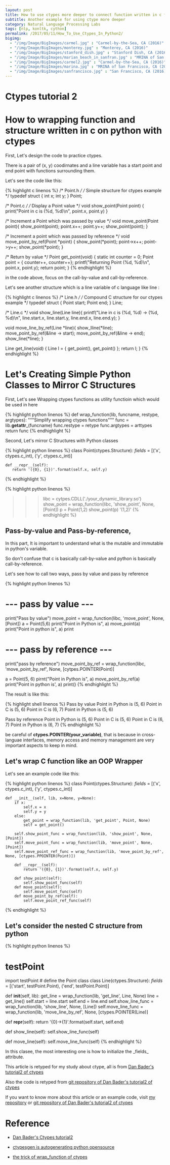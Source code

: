 ```yaml
---
layout: post
title: How to use ctypes more deeper to connect function written in c from python
subtitle: Another example for using ctype more deeper
category: Natural Language Processing Labs
tags: [nlp, konltk, cython]
permalink: /2017/05/11/How_To_Use_Ctypes_In_Python2/
bigimg: 
  - "/img/Image/BigImages/carmel.jpg" : "Carmel-by-the-Sea, CA (2016)"
  - "/img/Image/BigImages/monterey.jpg" : "Monterey, CA (2016)"
  - "/img/Image/BigImages/stanford_dish.jpg" : "Stanford Dish, CA (2016)"
  - "/img/Image/BigImages/marian_beach_in_sanfran.jpg" : "MRINA of San Francisco, CA (2016)"
  - "/img/Image/BigImages/carmel2.jpg" : "Carmel-by-the-Sea, CA (2016)"
  - "/img/Image/BigImages/marina.jpg" : "MRINA of San Francisco, CA (2016)"
  - "/img/Image/BigImages/sanfrancisco.jpg" : "San Francisco, CA (2016)"
---
```


# Ctypes tutorial 2

# How to wrapping function and structure written in c on python with ctypes 

First, Let's design the code to practice ctypes.

There is a pair of (x, y) coodirnates and a line variable has a start point and end point with functions surrounding them.

Let's see the code like this:

{% highlight c linenos %}
/* Point.h */
/* Simple structure for ctypes example */
typedef struct {
   int x; 
   int y;
} Point;

/* Point.c */
/* Display a Point value */
void show_point(Point point) {
   print("Point in c is (%d, %d)\n", point.x, point.y)
}

/* Increment a Point which was passed by value */
void move_point(Point point){
   show_point(point);
   point.x++;
   point.y++;
   show_point(point);
}

/* Increment a point which was passed by reference */
void move_point_by_ref(Point *point) {
    show_point(*point);
    point->x++;
    point->y++;
    show_point(*point);
}

/* Return by value */
Point get_point(void) {
   static int counter = 0;
   Point point = { counter++, counter++};
   printf("Returning Point (%d, %d)\n", point.x, point.y);
   return point;
}
{% endhighlight %}

in the code above, focus on the call-by-value and call-by-reference.

Let's see another structure which is a line variable of c language like line :

{% highlight c linenos %}
/* Line.h */
/* Compound C structure for our ctypes example */
typedef struct {
  Point start;
  Point end;
} Line;

/* Line.c */
void show_line(Line line){
    printf("Line in c is (%d, %d) -> (%d, %d)\n",
           line.start.x, line.start.y, 
           line.end.x, line.end.y);
}

void move_line_by_ref(Line *line){
   show_lline(*line);
   move_point_by_ref(&line -> start);
   move_point_by_ref(&line -> end);
   show_line(*line);
}

Line get_line(void) {
   Line l = { get_point(), get_point() };
   return l;
}
{% endhighlight %}

# Let's Creating Simple Python Classes to Mirror C Structures

First, Let's see Wrapping ctypes functions as utility functioin which would be used in here

{% highlight python linenos %}
def wrap_function(lib, funcname, restype, argtypes):
    """Simplify wrapping ctypes functions"""
    func = lib.__getattr___(funcname)
    func.restype = retype
    func.argtypes = arttypes
    return func
{% endhighlight %}

Second, Let's mirror C Structures with Python classes

{% highlight python linenos %}
class Point(ctypes.Structure):
    _fields_ = [('x', ctypes.c_int), ('y', ctypes.c_int)]
    
    def __repr__(self):
       return '({0}, {1})'.format(self.x, self.y)
{% endhighlight %}

{% highlight python linenos %}
>>> libc = cytpes.CDLL('./your_dynamic_library.so')
>>> show_point = wrap_function(libc, 'show_point', None, [Point])
>>> p = Point(1,2)
>>> show_point(p)
'(1,2)'
{% endhighlight %}

## Pass-by-value and Pass-by-reference, 

In this part, It is important to understand what is the mutable and immutable in python's variable. 

So don't confuse that c is basically call-by-value and python is basically call-by-reference.

Let's see how to call two ways, pass by value and pass by reference

{% highlight python linenos %}
# --- pass by value ---
print("Pass by value")
move_point = wrap_function(libc, 'move_point', None, [Point])
a = Point(5,6)
print("Point in Python is", a)
move_point(a)
print("Point in python is", a)
print

# --- pass by reference ---
print("pass by reference")
move_point_by_ref = wrap_function(libc, 'move_point_by_ref', None, [cytpes.POINTER(Point)]

a = Point(5, 6)
pirnt("Point in Python is", a)
move_point_by_ref(a)
print("Point in python is', a)
print()
{% endhighlight %}

The result is like this:

{% highlight shell linenos %}
Pass by value
Point in Python is (5, 6)
Point in C is (5, 6)
Point in C is (6, 7)
Point in Python is (5, 6)

Pass by reference
Point in Python is (5, 6)
Point in C is (5, 6)
Point in C is (6, 7)
Point in Python is (6, 7)
{% endhighlight %}

be careful of **ctypes.POINTER(your_variable)**, that is because in cross-languae interfaces, memory access and memory management are very important aspects  to keep in mind.


##  Let's wrap C function like an OOP Wrapper

Let's see an example code like this:

{% highlight python linenos %}
class Point(ctypes.Structure):
    _fields_ = [('x', ctypes.c_int), ('y', ctypes.c_int)]
    
    def __init__(self, lib, x=None, y=None):
        if x:
            self.x = x
            self.y = y
        else:
            get_point = wrap_function(lib, 'get_point', Point, None)
            self = get_point()
            
        self.show_point_func = wrap_function(lib, 'show_point', None, [Point])
        self.move_point_func = wrap_function(lib, 'move_point', None, [Point])
        self.move_point_ref_func = wrap_function(lib, 'move_point_by_ref', None, [ctypes.PPOINTER(Point)])
        
        def __repr__(self): 
            return '({0}, {1})'.format(self.x, self.y)
        
        def show_point(self):
            self.show_point_func(self)
        def move_point(self):
            self.move_point_func(self)
        def move_point_by_ref(self):
            self.move_point_ref_func(self)
{% endhighlight %}

## Let's consider the nested C structure from python

{% highlight python linenos %}
# testPoint 
import testPoint # define the Point class
class Line(ctypes.Structure):
   _fields_ = [('start', testPoint.Point), ('end', testPoint.Point)]
   
   def __init__(self, lib): 
       get_line = wrap_function(lib, 'get_line', Line, None)
       line = get_line()
       self.start = line.start
       self.end = line.end
       self.show_line_func = wrap_function(lib, 'show_line', None, [Line])
       self.move_line_func = wrap_function(lib, 'move_line_by_ref', None, [ctypes.POINTER(Line)]
       
   def __repr__(self):
       return '{0}->{1}'.format(self.start, self.end)
   
   def show_line(self):
       self.show_line_func(self)
       
   def move_line(self):
       self.move_line_func(self)
{% endhighlight %}

In this clasee, the most interesting one is how to initialize the \_fields\_ attribute.

This article is retyped for my study about ctype, all is from [Dan Bader's tutorial2 of ctypes](https://dbader.org/blog/python-ctypes-tutorial-part-2)

Also the code is retyped from [git repository of Dan Bader's tutorial2 of ctypes](https://github.com/jima80525/ctypes_example/tree/master/tutorial2)

If you want to know more about this article or an example code, visit [my repository](https://github.com/hyunyoung2/Hyunyoung2_Ctypes-CFFI-SWIG/tree/master/Ctypes/tutorial2) or [git repository of Dan Bader's tutorial2 of ctypes](https://github.com/jima80525/ctypes_example/tree/master/tutorial2)

# Reference 

 - [Dan Bader's Ctypes tutorial2](https://dbader.org/blog/python-ctypes-tutorial-part-2)

 - [ctypesgen is autogenerating python opensource](https://github.com/davidjamesca/ctypesgen)
 
 - [the trick of wrap_function of ctypes](https://www.cs.unc.edu/~gb/blog/2007/02/11/ctypes-tricks/)
